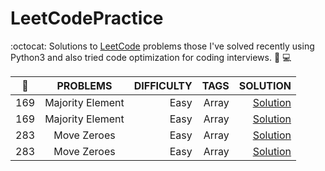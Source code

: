 # LeetCodePractice
:octocat: Solutions to <a href="https://leetcode.com/">LeetCode</a> problems those I've solved recently using Python3 and also tried code optimization for coding interviews. 
:rocket: :computer:



| :pushpin:     | PROBLEMS         | DIFFICULTY  | TAGS  | SOLUTION |
| ------------- |:----------------:| -----------:|------:| -------: |
| 169           | Majority Element | Easy        | Array | <a href="https://github.com/pr0mila/LeetCodePractice/blob/master/169.%20Majority%20Element.py">Solution</a>|
| 169           | Majority Element | Easy        | Array | <a href="https://github.com/pr0mila/LeetCodePractice/blob/master/169.%20Majority%20Element_2.py">Solution</a>|
| 283           |    Move Zeroes   | Easy        | Array | <a href="https://github.com/pr0mila/LeetCodePractice/blob/master/169.%20Majority%20Element_2.py">Solution</a>|
| 283           |    Move Zeroes   | Easy        | Array | <a href="https://github.com/pr0mila/LeetCodePractice/blob/master/169.%20Majority%20Element_2.py">Solution</a>|

